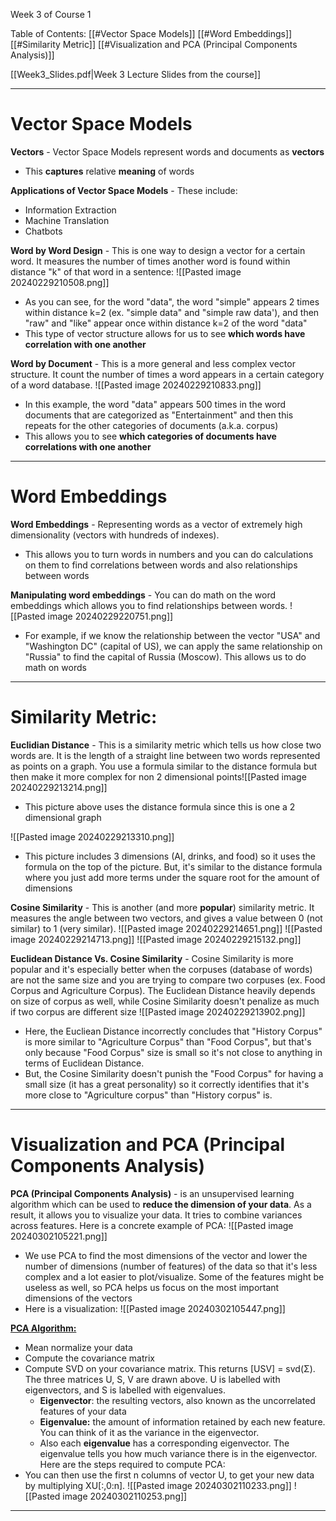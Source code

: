 
Week 3 of Course 1

Table of Contents:
	[[#Vector Space Models]]
	[[#Word Embeddings]]
	[[#Similarity Metric]]
	[[#Visualization and PCA (Principal Components Analysis)]]
	

[[Week3_Slides.pdf|Week 3 Lecture Slides from the course]]


---
# Vector Space Models

**Vectors** - Vector Space Models represent words and documents as **vectors**
- This **captures** relative **meaning** of words



**Applications of Vector Space Models** - These include:
- Information Extraction
- Machine Translation
- Chatbots


**Word by Word Design** - This is one way to design a vector for a certain word. It measures the number of times another word is found within distance "k" of that word in a sentence:
![[Pasted image 20240229210508.png]]
- As you can see, for the word "data", the word "simple" appears 2 times within distance k=2 (ex. "simple data" and "simple raw data'), and then "raw" and "like" appear once within distance k=2 of the word "data"
- This type of vector structure allows for us to see **which words have correlation with one another**

**Word by Document** - This is a more general and less complex vector structure. It count the number of times a word appears in a certain category of a word database. 
![[Pasted image 20240229210833.png]]
- In this example, the word "data" appears 500 times in the word documents that are categorized as "Entertainment" and then this repeats for the other categories of documents (a.k.a. corpus)
- This allows you to see **which categories of documents have correlations with one another**

---



# Word Embeddings

**Word Embeddings** - Representing words as a vector of extremely high dimensionality (vectors with hundreds of indexes). 
- This allows you to turn words in numbers and you can do calculations on them to find correlations between words and also relationships between words

**Manipulating word embeddings** - You can do math on the word embeddings which allows you to find relationships between words.
![[Pasted image 20240229220751.png]]
- For example, if we know the relationship between the vector "USA" and "Washington DC" (capital of US), we can apply the same relationship on "Russia" to find the capital of Russia (Moscow). This allows us to do math on words

---


# Similarity Metric:

**Euclidian Distance** - This is a similarity metric which tells us how close two words are. It is the length of a straight line between two words represented as points on a graph. You use a formula similar to the distance formula but then make it more complex for non 2 dimensional points![[Pasted image 20240229213214.png]]
- This picture above uses the distance formula since this is one a 2 dimensional graph

![[Pasted image 20240229213310.png]]
- This picture includes 3 dimensions (AI, drinks, and food) so it uses the formula on the top of the picture. But, it's similar to the distance formula where you just add more terms under the square root for the amount of dimensions 




**Cosine Similarity** - This is another (and more **popular**) similarity metric. It measures the angle between two vectors, and gives a value between 0 (not similar) to 1 (very similar). 
![[Pasted image 20240229214651.png]]
![[Pasted image 20240229214713.png]]
![[Pasted image 20240229215132.png]]




**Euclidean Distance Vs. Cosine Similarity** - Cosine Similarity is more popular and it's especially better when the corpuses (database of words) are not the same size and you are trying to compare two corpuses (ex. Food Corpus and Agriculture Corpus). The Euclidean Distance heavily depends on size of corpus as well, while Cosine Similarity doesn't penalize as much if two corpus are different size
![[Pasted image 20240229213902.png]]
- Here, the Eucliean Distance incorrectly concludes that "History Corpus" is more similar to "Agriculture Corpus" than "Food Corpus", but that's only because "Food Corpus" size is small so it's not close to anything in terms of Euclidean Distance. 
- But, the Cosine Similarity doesn't punish the "Food Corpus" for having a small size (it has a great personality) so it correctly identifies that it's more close to "Agriculture corpus" than "History corpus" is. 

---

# Visualization and PCA (Principal Components Analysis)


**PCA (Principal Components Analysis)** -  is an unsupervised learning algorithm which can be used to **reduce the dimension of your data**. As a result, it allows you to visualize your data. It tries to combine variances across features. Here is a concrete example of PCA: 
![[Pasted image 20240302105221.png]]
- We use PCA to find the most dimensions of the vector and lower the number of dimensions (number of features) of the data so that it's less complex and a lot easier to plot/visualize. Some of the features might be useless as well, so PCA helps us focus on the most important dimensions of the vectors
- Here is a visualization:
	![[Pasted image 20240302105447.png]]



[**PCA Algorithm:**](https://www.coursera.org/learn/classification-vector-spaces-in-nlp/supplement/Xd2w5/pca-algorithm)
- Mean normalize your data
- Compute the covariance matrix
- Compute SVD on your covariance matrix. This returns [USV] = svd(Σ). The three matrices U, S, V are drawn above. U is labelled with eigenvectors, and S is labelled with eigenvalues.
	- **Eigenvector**: the resulting vectors, also known as the uncorrelated features of your data
	- **Eigenvalue:** the amount of information retained by each new feature. You can think of it as the variance in the eigenvector.
	- Also each **eigenvalue** has a corresponding eigenvector. The eigenvalue tells you how much variance there is in the eigenvector. Here are the steps required to compute PCA:
- You can then use the first n columns of vector U, to get your new data by multiplying XU[:,0:n].
![[Pasted image 20240302110233.png]]
![[Pasted image 20240302110253.png]]


---

